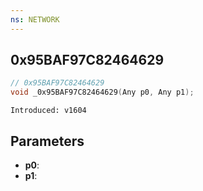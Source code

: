 ```yaml
---
ns: NETWORK
---
```

## 0x95BAF97C82464629

```c
// 0x95BAF97C82464629
void _0x95BAF97C82464629(Any p0, Any p1);
```

```
Introduced: v1604
```

## Parameters
* **p0**:
* **p1**:

